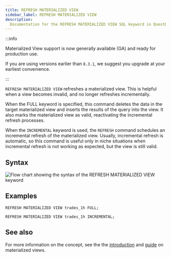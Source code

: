 ```yaml
---
title: REFRESH MATERIALIZED VIEW
sidebar_label: REFRESH MATERIALIZED VIEW
description:
  Documentation for the REFRESH MATERIALIZED VIEW SQL keyword in QuestDB.
---
```


:::info

Materialized View support is now generally available (GA) and ready for production use.

If you are using versions earlier than `8.3.1`, we suggest you upgrade at your earliest convenience.

:::

`REFRESH MATERIALIZED VIEW` refreshes a materialized view. This is helpful when
a view becomes invalid, and no longer refreshes incrementally.

When the FULL keyword is specified, this command deletes the data in the target
materialized view and inserts the results of the query into the view. It also
marks the materialized view as valid, reactivating the incremental refresh
processes.

When the `INCREMENTAL` keyword is used, the `REFRESH` command schedules an
incremental refresh of the materialized view. Usually, incremental refresh is
automatic, so this command is useful only in niche situations when incremental
refresh is not working as expected, but the view is still valid.

## Syntax

![Flow chart showing the syntax of the REFRESH MATERIALIZED VIEW keyword](/images/docs/diagrams/refreshMatView.svg)

## Examples

```questdb-sql
REFRESH MATERIALIZED VIEW trades_1h FULL;
```

```questdb-sql
REFRESH MATERIALIZED VIEW trades_1h INCREMENTAL;
```

## See also

For more information on the concept, see the the
[introduction](/docs/concept/mat-views/) and [guide](/docs/guides/mat-views/) on
materialized views.
